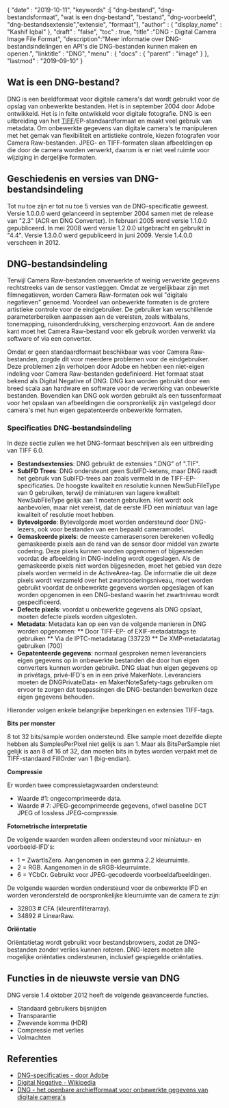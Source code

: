 {
  "date" : "2019-10-11",
  "keywords" :[ "dng-bestand", "dng-bestandsformaat", "wat is een dng-bestand", "bestand", "dng-voorbeeld", "dng-bestandsextensie","extensie", "formaat"],
  "author" : {
    "display_name" : "Kashif Iqbal"
},
  "draft" : "false",
  "toc" : true,
  "title" :"DNG - Digital Camera Image File Format",
  "description":"Meer informatie over DNG-bestandsindelingen en API's die DNG-bestanden kunnen maken en openen.",
  "linktitle" : "DNG",
  "menu" : {
    "docs" : {
      "parent" : "image"
}
},
  "lastmod" : "2019-09-10"
}

## Wat is een DNG-bestand?

DNG is een beeldformaat voor digitale camera's dat wordt gebruikt voor de opslag van onbewerkte bestanden. Het is in september 2004 door Adobe ontwikkeld. Het is in feite ontwikkeld voor digitale fotografie. DNG is een uitbreiding van het [TIFF](/nl/image/tiff/)/EP-standaardformaat en maakt veel gebruik van metadata. Om onbewerkte gegevens van digitale camera's te manipuleren met het gemak van flexibiliteit en artistieke controle, kiezen fotografen voor Camera Raw-bestanden. JPEG- en TIFF-formaten slaan afbeeldingen op die door de camera worden verwerkt, daarom is er niet veel ruimte voor wijziging in dergelijke formaten.

## Geschiedenis en versies van DNG-bestandsindeling

Tot nu toe zijn er tot nu toe 5 versies van de DNG-specificatie geweest. Versie 1.0.0.0 werd gelanceerd in september 2004 samen met de release van "2.3" (ACR en DNG Converter). In februari 2005 werd versie 1.1.0.0 gepubliceerd. In mei 2008 werd versie 1.2.0.0 uitgebracht en gebruikt in "4.4". Versie 1.3.0.0 werd gepubliceerd in juni 2009. Versie 1.4.0.0 verscheen in 2012.

## DNG-bestandsindeling

Terwijl Camera Raw-bestanden onverwerkte of weinig verwerkte gegevens rechtstreeks van de sensor vastleggen. Omdat ze vergelijkbaar zijn met filmnegatieven, worden Camera Raw-formaten ook wel "digitale negatieven" genoemd. Voordeel van onbewerkte formaten is de grotere artistieke controle voor de eindgebruiker. De gebruiker kan verschillende parameterbereiken aanpassen aan de vereisten, zoals witbalans, tonemapping, ruisonderdrukking, verscherping enzovoort. Aan de andere kant moet het Camera Raw-bestand voor elk gebruik worden verwerkt via software of via een converter.

Omdat er geen standaardformaat beschikbaar was voor Camera Raw-bestanden, zorgde dit voor meerdere problemen voor de eindgebruiker. Deze problemen zijn verholpen door Adobe en hebben een niet-eigen indeling voor Camera Raw-bestanden gedefinieerd. Het formaat staat bekend als Digital Negative of DNG. DNG kan worden gebruikt door een breed scala aan hardware en software voor de verwerking van onbewerkte bestanden. Bovendien kan DNG ook worden gebruikt als een tussenformaat voor het opslaan van afbeeldingen die oorspronkelijk zijn vastgelegd door camera's met hun eigen gepatenteerde onbewerkte formaten.

### Specificaties DNG-bestandsindeling

In deze sectie zullen we het DNG-formaat beschrijven als een uitbreiding van TIFF 6.0.

* **Bestandsextensies**: DNG gebruikt de extensies ".DNG" of ".TIF".
* **SubIFD Trees**: DNG ondersteunt geen SubIFD-ketens, maar DNG raadt het gebruik van SubIFD-trees aan zoals vermeld in de TIFF-EP-specificaties. De hoogste kwaliteit en resolutie kunnen NewSubFileType van 0 gebruiken, terwijl de miniaturen van lagere kwaliteit NewSubFileType gelijk aan 1 moeten gebruiken. Het wordt ook aanbevolen, maar niet vereist, dat de eerste IFD een miniatuur van lage kwaliteit of resolutie moet hebben.
* **Bytevolgorde**: Bytevolgorde moet worden ondersteund door DNG-lezers, ook voor bestanden van een bepaald cameramodel.
* **Gemaskeerde pixels**: de meeste camerasensoren berekenen volledig gemaskeerde pixels aan de rand van de sensor door middel van zwarte codering. Deze pixels kunnen worden opgenomen of bijgesneden voordat de afbeelding in DNG-indeling wordt opgeslagen. Als de gemaskeerde pixels niet worden bijgesneden, moet het gebied van deze pixels worden vermeld in de ActiveArea-tag. De informatie die uit deze pixels wordt verzameld over het zwartcoderingsniveau, moet worden gebruikt voordat de onbewerkte gegevens worden opgeslagen of kan worden opgenomen in een DNG-bestand waarin het zwartniveau wordt gespecificeerd.
* **Defecte pixels**: voordat u onbewerkte gegevens als DNG opslaat, moeten defecte pixels worden uitgesloten.
* **Metadata**: Metadata kan op een van de volgende manieren in DNG worden opgenomen:
** Door TIFF-EP- of EXIF-metadatatags te gebruiken
** Via de IPTC-metadatatag (33723)
** De XMP-metadatatag gebruiken (700)
* **Gepatenteerde gegevens**: normaal gesproken nemen leveranciers eigen gegevens op in onbewerkte bestanden die door hun eigen converters kunnen worden gebruikt. DNG slaat hun eigen gegevens op in privétags, privé-IFD's en in een privé MakerNote. Leveranciers moeten de DNGPrivateData- en MakerNoteSafety-tags gebruiken om ervoor te zorgen dat toepassingen die DNG-bestanden bewerken deze eigen gegevens behouden.

Hieronder volgen enkele belangrijke beperkingen en extensies TIFF-tags.

**Bits per monster**

8 tot 32 bits/sample worden ondersteund. Elke sample moet dezelfde diepte hebben als SamplesPerPixel niet gelijk is aan 1. Maar als BitsPerSample niet gelijk is aan 8 of 16 of 32, dan moeten bits in bytes worden verpakt met de TIFF-standaard FillOrder van 1 (big-endian).

**Compressie**

Er worden twee compressietagwaarden ondersteund:

* Waarde #1: ongecomprimeerde data.
* Waarde # 7: JPEG-gecomprimeerde gegevens, ofwel baseline DCT JPEG of lossless JPEG-compressie.

**Fotometrische interpretatie**

De volgende waarden worden alleen ondersteund voor miniatuur- en voorbeeld-IFD's:

* 1 = ZwartIsZero. Aangenomen in een gamma 2.2 kleurruimte.
* 2 = RGB. Aangenomen in de sRGB-kleurruimte.
* 6 = YCbCr. Gebruikt voor JPEG-gecodeerde voorbeeldafbeeldingen.

De volgende waarden worden ondersteund voor de onbewerkte IFD en worden verondersteld de oorspronkelijke kleurruimte van de camera te zijn:

* 32803 # CFA (kleurenfilterarray).
* 34892 # LinearRaw.

**Oriëntatie**

Oriëntatietag wordt gebruikt voor bestandsbrowsers, zodat ze DNG-bestanden zonder verlies kunnen roteren. DNG-lezers moeten alle mogelijke oriëntaties ondersteunen, inclusief gespiegelde oriëntaties.

## Functies in de nieuwste versie van DNG

DNG versie 1.4 oktober 2012 heeft de volgende geavanceerde functies.

* Standaard gebruikers bijsnijden
* Transparantie
* Zwevende komma (HDR)
* Compressie met verlies
* Volmachten

## Referenties ##

* [DNG-specificaties - door Adobe](https://web.archive.org/web/20170829200857/http://wwwimages.adobe.com/content/dam/Adobe/en/products/photoshop/pdfs/dng_spec_1.4.0.0.pdf)
* [Digital Negative - Wikipedia](https://en.wikipedia.org/wiki/Digital_Negative)
* [DNG - het openbare archiefformaat voor onbewerkte gegevens van digitale camera's](https://helpx.adobe.com/photoshop/digital-negative.html)

